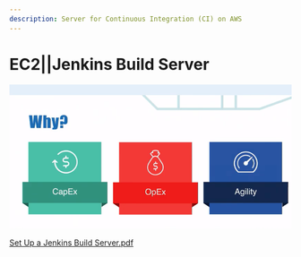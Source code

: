 ```yaml
---
description: Server for Continuous Integration (CI) on AWS
---
```


# EC2\|\|Jenkins Build Server

![](../../../.gitbook/assets/image%20%28119%29.png)

[Set Up a Jenkins Build Server.pdf](https://d1.awsstatic.com/Projects/P5505030/aws-project_Jenkins-build-server.pdf)

